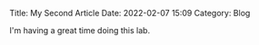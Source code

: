 Title: My Second Article
Date: 2022-02-07 15:09
Category: Blog

I'm having a great time doing this lab.